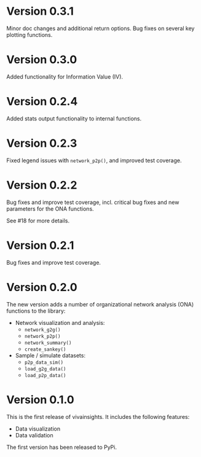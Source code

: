 # Version 0.3.1

Minor doc changes and additional return options. 
Bug fixes on several key plotting functions.

# Version 0.3.0

Added functionality for Information Value (IV).

# Version 0.2.4

Added stats output functionality to internal functions.

# Version 0.2.3

Fixed legend issues with `network_p2p()`, and improved test coverage. 

# Version 0.2.2

Bug fixes and improve test coverage, incl. critical bug fixes and new parameters for the ONA functions. 

See #18 for more details.

# Version 0.2.1

Bug fixes and improve test coverage.

# Version 0.2.0

The new version adds a number of organizational network analysis (ONA) functions to the library: 

- Network visualization and analysis:
    - `network_g2g()`
    - `network_p2p()`
    - `network_summary()`
    - `create_sankey()`
- Sample / simulate datasets: 
    - `p2p_data_sim()`
    - `load_g2g_data()`
    - `load_p2p_data()`

# Version 0.1.0

This is the first release of vivainsights. It includes the following features:

- Data visualization
- Data validation

The first version has been released to PyPi. 